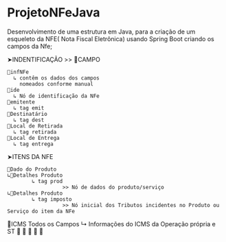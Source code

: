 # ProjetoNFeJava
Desenvolvimento de uma estrutura em Java, para a criação de um esqueleto da NFE( Nota Fiscal Eletrônica) usando Spring Boot
criando os campos da Nfe;
  
  ➤INDENTIFICAÇÃO  >> 📍CAMPO 
                        
    📍infNFe
      ↳ contêm os dados dos campos
        nomeados conforme manual
    📍ide 
      ↳ Nó de identificação da NFe
    📍emitente
      ↳ tag emit
    📍Destinatário
      ↳ tag dest   
    📍Local de Retirada
      ↳ tag retirada
    📍Local de Entrega
      ↳ tag entrega
      
➤ITENS DA NFE

    📍Dado do Produto
    ↳🔗Detalhes Produto
            ↳ tag prod
                      >> Nó de dados do produto/serviço
    ↳🔗Detalhes Produto
            ↳ tag imposto
                      >> Nó inicial dos Tributos incidentes no Produto ou Serviço do item da NFe
    
📍ICMS
  Todos os Campos
            ↳ Informações do ICMS da Operação própria e ST
📍
📍
📍
📍
📍
